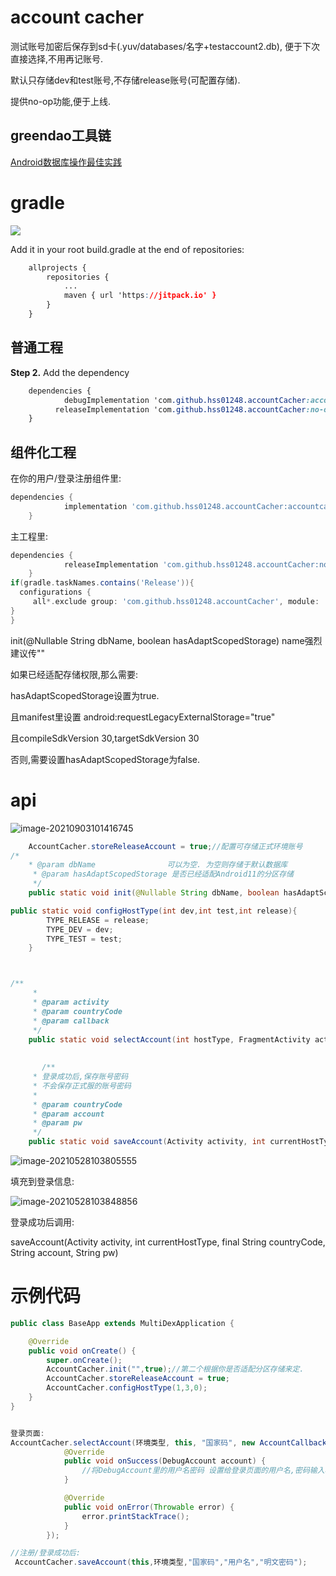 # account cacher

测试账号加密后保存到sd卡(.yuv/databases/名字+testaccount2.db), 便于下次直接选择,不用再记账号.

默认只存储dev和test账号,不存储release账号(可配置存储).

提供no-op功能,便于上线.



## greendao工具链

[Android数据库操作最佳实践](https://github.com/hss01248/notebook2/blob/master/Android/Android%E6%95%B0%E6%8D%AE%E5%BA%93%E6%93%8D%E4%BD%9C%E6%9C%80%E4%BD%B3%E5%AE%9E%E8%B7%B5.md)



# gradle

[![](https://jitpack.io/v/hss01248/accountCacher.svg)](https://jitpack.io/#hss01248/accountCacher)

Add it in your root build.gradle at the end of repositories:

```css
	allprojects {
		repositories {
			...
			maven { url 'https://jitpack.io' }
		}
	}
```



## 普通工程

**Step 2.** Add the dependency

```css
	dependencies {
	        debugImplementation 'com.github.hss01248.accountCacher:accountcache:1.1.1'
          releaseImplementation 'com.github.hss01248.accountCacher:no-op:1.1.1'
	}
```

## 组件化工程

在你的用户/登录注册组件里:

```groovy
dependencies {
	        implementation 'com.github.hss01248.accountCacher:accountcache:1.1.1'
	}
```



主工程里:

```groovy
dependencies {
	        releaseImplementation 'com.github.hss01248.accountCacher:no-op:1.1.1'
	}
if(gradle.taskNames.contains('Release')){
  configurations {
     all*.exclude group: 'com.github.hss01248.accountCacher', module: 'accountcache'
}
}

```

init(@Nullable String dbName, boolean hasAdaptScopedStorage)  name强烈建议传""

如果已经适配存储权限,那么需要:

hasAdaptScopedStorage设置为true.

且manifest里设置 android:requestLegacyExternalStorage="true"

且compileSdkVersion 30,targetSdkVersion 30

否则,需要设置hasAdaptScopedStorage为false.













# api



![image-20210903101416745](https://gitee.com/hss012489/picbed/raw/master/picgo/1630635264025-image-20210903101416745.jpg)



```java
    AccountCacher.storeReleaseAccount = true;//配置可存储正式环境账号
/*
    * @param dbName                可以为空. 为空则存储于默认数据库
     * @param hasAdaptScopedStorage 是否已经适配Android11的分区存储
     */
    public static void init(@Nullable String dbName, boolean hasAdaptScopedStorage) {

public static void configHostType(int dev,int test,int release){
        TYPE_RELEASE = release;
        TYPE_DEV = dev;
        TYPE_TEST = test;
    }



/**
     *
     * @param activity
     * @param countryCode
     * @param callback
     */
    public static void selectAccount(int hostType, FragmentActivity activity, String countryCode, AccountCallback callback)
      
      
       /**
     * 登录成功后,保存账号密码
     * 不会保存正式服的账号密码
     *
     * @param countryCode
     * @param account
     * @param pw
     */
    public static void saveAccount(Activity activity, int currentHostType, final String countryCode, String account, String pw)
```





![image-20210528103805555](https://gitee.com/hss012489/picbed/raw/master/picgo/1622169485620-image-20210528103805555.jpg)

填充到登录信息:

![image-20210528103848856](https://gitee.com/hss012489/picbed/raw/master/picgo/1622169528892-image-20210528103848856.jpg)

登录成功后调用:

saveAccount(Activity activity, int currentHostType, final String countryCode, String account, String pw)

# 示例代码

```java
public class BaseApp extends MultiDexApplication {

    @Override
    public void onCreate() {
        super.onCreate();
        AccountCacher.init("",true);//第二个根据你是否适配分区存储来定.
        AccountCacher.storeReleaseAccount = true;
        AccountCacher.configHostType(1,3,0);
    }
}


登录页面:
AccountCacher.selectAccount(环境类型, this, "国家码", new AccountCallback() {
            @Override
            public void onSuccess(DebugAccount account) {
                //将DebugAccount里的用户名密码 设置给登录页面的用户名,密码输入框
            }

            @Override
            public void onError(Throwable error) {
                error.printStackTrace();
            }
        });

//注册/登录成功后:
 AccountCacher.saveAccount(this,环境类型,"国家码","用户名","明文密码");
```



